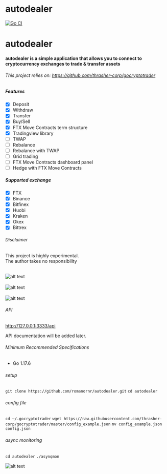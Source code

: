 # autodealer

[![Go CI](https://github.com/romanornr/autodealer/actions/workflows/go.yml/badge.svg)](https://github.com/romanornr/autodealer/actions/workflows/go.yml)


# autodealer 
#### autodealer is a simple application that allows you to connect to cryptocurrency exchanges to trade & transfer assets
###### This project relies on: https://github.com/thrasher-corp/gocryptotrader

##### Features
- [x] Deposit
- [x] Withdraw
- [x] Transfer
- [x] Buy/Sell
- [x] FTX Move Contracts term structure
- [x] Tradingview library
- [ ] TWAP
- [ ] Rebalance
- [ ] Rebalance with TWAP
- [ ] Grid trading
- [ ] FTX Move Contracts dashboard panel
- [ ] Hedge with FTX Move Contracts

##### Supported exchange
- [x] FTX
- [x] Binance
- [x] Bitfinex
- [x] Huobi
- [x] Kraken
- [x] Okex
- [x] Bittrex

###### Disclaimer
This project is highly experimental. <br>
The author takes no responsibility
<br><br>

![alt text](https://github.com/romanornr/autodealer/blob/master/screenshots/1.png?raw=true)
<br><br>
![alt text](https://github.com/romanornr/autodealer/blob/master/screenshots/2.png?raw=true)
<br><br>
![alt text](https://github.com/romanornr/autodealer/blob/master/screenshots/3.png?raw=true)


###### API

http://127.0.0.1:3333/api

API documentation will be added later.


###### Minimum Recommended Specifications
- Go 1.17.6


###### setup
``git clone https://github.com/romanornr/autodealer.git``
``cd autodealer``

###### config file
``cd ~/.gocryptotrader``
``wget https://raw.githubusercontent.com/thrasher-corp/gocryptotrader/master/config_example.json``
``mv config_example.json config.json``


###### async monitoring
``cd autodealer``
``./asynqmon``

![alt text](https://github.com/romanornr/autodealer/blob/master/screenshots/4.png?raw=true)